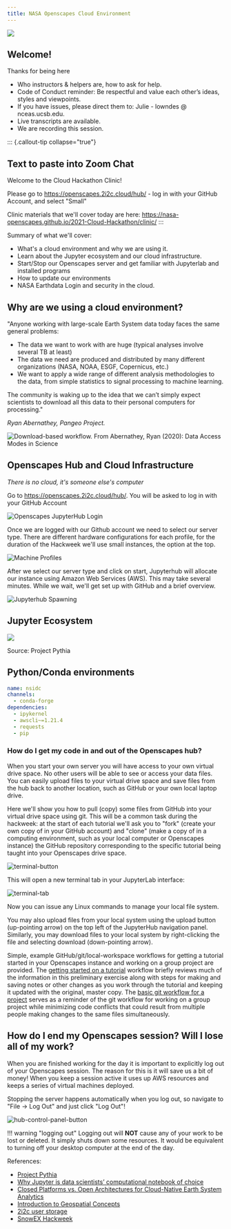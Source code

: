 ```yaml
---
title: NASA Openscapes Cloud Environment
---
```


![](./img/openscapes-2i2c-logo.png)

## Welcome!

Thanks for being here

- Who instructors & helpers are, how to ask for help.
- Code of Conduct reminder: Be respectful and value each other’s ideas, styles and viewpoints.
- If you have issues, please direct them to: Julie - lowndes @ nceas.ucsb.edu.
- Live transcripts are available.
- We are recording this session.

::: {.callout-tip collapse="true"}
## Text to paste into Zoom Chat
Welcome to the Cloud Hackathon Clinic! 

Please go to https://openscapes.2i2c.cloud/hub/ - log in with your GitHub Account, and select "Small"

Clinic materials that we'll cover today are here: https://nasa-openscapes.github.io/2021-Cloud-Hackathon/clinic/
:::

Summary of what we'll cover: 

 * What's a cloud environment and why we are using it.
 * Learn about the Jupyter ecosystem and our cloud infrastructure.
 * Start/Stop our Openscapes server and get familiar with Jupyterlab and installed programs
 * How to update our environments
 * NASA Earthdata Login and security in the cloud.


## Why are we using a cloud environment?

"Anyone working with large-scale Earth System data today faces the same general problems:

 * The data we want to work with are huge (typical analyses involve several TB at least)
 * The data we need are produced and distributed by many different organizations (NASA, NOAA, ESGF, Copernicus, etc.)
 * We want to apply a wide range of different analysis methodologies to the data, from simple statistics to signal processing to machine learning.

The community is waking up to the idea that we can’t simply expect scientists to download all this data to their personal computers for processing."

*Ryan Abernathey, Pangeo Project.*

![Download-based workflow. From Abernathey, Ryan (2020): Data Access Modes in Science](https://s3-eu-west-1.amazonaws.com/pfigshare-u-previews/22017009/preview.jpg)




## Openscapes Hub and Cloud Infrastructure

*There is no cloud, it's someone else's computer*

Go to <https://openscapes.2i2c.cloud/hub/>. You will be asked to log in with your GitHub Account

![Openscapes JupyterHub Login](./img/openscapes-hub.png)

Once we are logged with our Github account we need to select our server type. 
There are different hardware configurations for each profile, for the duration of the Hackweek we'll use small instances, the option at the top.

![Machine Profiles](./img/servers.png)

After we select our server type and click on start, Jupyterhub will allocate our instance using Amazon Web Services (AWS). This may take several minutes. While we wait, we'll get set up with GitHub and a brief overview. 

![Jupyterhub Spawning](./img/spawning.png)


## Jupyter Ecosystem

![](https://foundations.projectpythia.org/_images/remote-execution-model.gif)

Source: Project Pythia

## Python/Conda environments

```yaml
name: nsidc
channels:
  - conda-forge
dependencies:
  - ipykernel
  - awscli~=1.21.4
  - requests
  - pip
```

### How do I get my code in and out of the Openscapes hub?

When you start your own server you will have access to your own virtual drive space. No other users will be able to see or access your data files. You can easily upload files to your virtual drive space and save files from the hub back to another location, such as GitHub or your own local laptop drive.

Here we'll show you how to pull (copy) some files from GitHub into your virtual drive space using git. This will be a common task during the hackweek: at the start of each tutorial we'll ask you to "fork" (create your own copy of in your GitHub account) and "clone" (make a copy of in a computing environment, such as your local computer or Openscapes instance) the GitHub repository corresponding to the specific tutorial being taught into your Openscapes drive space.


![terminal-button](https://github.com/uwhackweek/jupyterbook-template/raw/main/book/img/terminal-button.png)

This will open a new terminal tab in your JupyterLab interface:

![terminal-tab](https://github.com/uwhackweek/jupyterbook-template/raw/main/book/img/terminal.png)

Now you can issue any Linux commands to manage your local file system.

You may also upload files from your local system using the upload button (up-pointing arrow) on the top left of the JupyterHub navigation panel. Similarly, you may download files to your local system by right-clicking the file and selecting download (down-pointing arrow).

Simple, example GitHub/git/local-workspace workflows for getting a tutorial started in your Openscapes instance and working on a group project are provided. The [getting started on a tutorial](https://icesat-2hackweek.github.io/learning-resources/tutorials/getting_started) workflow briefly reviews much of the information in this preliminary exercise along with steps for making and saving notes or other changes as you work through the tutorial and keeping it updated with the original, master copy. The [basic git workflow for a project](https://icesat-2hackweek.github.io/learning-resources/projects/example_workflow) serves as a reminder of the git workflow for working on a group project while minimizing code conflicts that could result from multiple people making changes to the same files simultaneously.
<br>

## How do I end my Openscapes session? Will I lose all of my work?

When you are finished working for the day it is important to explicitly log out of your Openscapes session. The reason for this is it will save us a bit of money! When you keep a session active it uses up AWS resources and keeps a series of virtual machines deployed.

Stopping the server happens automatically when you log out, so navigate to "File -> Log Out" and just click "Log Out"!

![hub-control-panel-button](https://github.com/uwhackweek/jupyterbook-template/raw/main/book/img/hub-logout-button.png)

!!! warning "logging out"
    Logging out will **NOT** cause any of your work to be lost or deleted. It simply shuts down some resources. It would be equivalent to turning off your desktop computer at the end of the day.


References:

 * [Project Pythia](https://foundations.projectpythia.org)
 * [Why Jupyter is data scientists’ computational notebook of choice](https://www.nature.com/articles/d41586-018-07196-1)
 * [Closed Platforms vs. Open Architectures for Cloud-Native Earth System Analytics](https://medium.com/pangeo/closed-platforms-vs-open-architectures-for-cloud-native-earth-system-analytics-1ad88708ebb6)
 * [Introduction to Geospatial Concepts](https://datacarpentry.org/organization-geospatial/)
 * [2i2c user storage](https://infrastructure.2i2c.org/en/latest/topic/storage-layer.html)
 * [SnowEX Hackweek](https://snowex-hackweek.github.io/website/intro.html)
